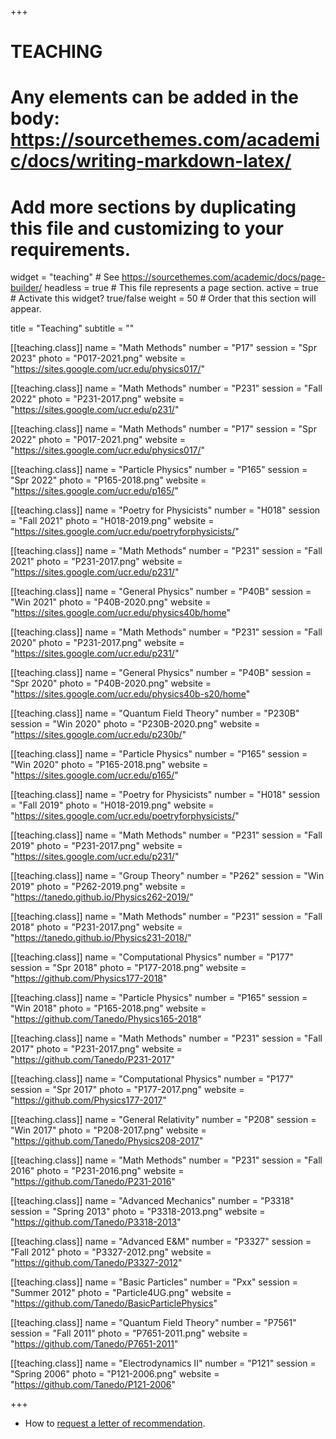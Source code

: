 +++
# TEACHING
# Any elements can be added in the body: https://sourcethemes.com/academic/docs/writing-markdown-latex/
# Add more sections by duplicating this file and customizing to your requirements.

widget = "teaching"  # See https://sourcethemes.com/academic/docs/page-builder/
headless = true  # This file represents a page section.
active = true  # Activate this widget? true/false
weight = 50  # Order that this section will appear.

title = "Teaching"
subtitle = ""

[[teaching.class]]
  name = "Math Methods"
  number = "P17"
  session = "Spr 2023"
  photo = "P017-2021.png"
  website = "https://sites.google.com/ucr.edu/physics017/"

[[teaching.class]]
  name = "Math Methods"
  number = "P231"
  session = "Fall 2022"
  photo = "P231-2017.png"
  website = "https://sites.google.com/ucr.edu/p231/"

[[teaching.class]]
  name = "Math Methods"
  number = "P17"
  session = "Spr 2022"
  photo = "P017-2021.png"
  website = "https://sites.google.com/ucr.edu/physics017/"

[[teaching.class]]
  name = "Particle Physics"
  number = "P165"
  session = "Spr 2022"
  photo = "P165-2018.png"
  website = "https://sites.google.com/ucr.edu/p165/"

[[teaching.class]]
  name = "Poetry for Physicists"
  number = "H018"
  session = "Fall 2021"
  photo = "H018-2019.png"
  website = "https://sites.google.com/ucr.edu/poetryforphysicists/"

[[teaching.class]]
  name = "Math Methods"
  number = "P231"
  session = "Fall 2021"
  photo = "P231-2017.png"
  website = "https://sites.google.com/ucr.edu/p231/"

[[teaching.class]]
  name = "General Physics"
  number = "P40B"
  session = "Win 2021"
  photo = "P40B-2020.png"
  website = "https://sites.google.com/ucr.edu/physics40b/home"

[[teaching.class]]
  name = "Math Methods"
  number = "P231"
  session = "Fall 2020"
  photo = "P231-2017.png"
  website = "https://sites.google.com/ucr.edu/p231/"

[[teaching.class]]
  name = "General Physics"
  number = "P40B"
  session = "Spr 2020"
  photo = "P40B-2020.png"
  website = "https://sites.google.com/ucr.edu/physics40b-s20/home"

[[teaching.class]]
  name = "Quantum Field Theory"
  number = "P230B"
  session = "Win 2020"
  photo = "P230B-2020.png"
  website = "https://sites.google.com/ucr.edu/p230b/"

[[teaching.class]]
  name = "Particle Physics"
  number = "P165"
  session = "Win 2020"
  photo = "P165-2018.png"
  website = "https://sites.google.com/ucr.edu/p165/"

[[teaching.class]]
  name = "Poetry for Physicists"
  number = "H018"
  session = "Fall 2019"
  photo = "H018-2019.png"
  website = "https://sites.google.com/ucr.edu/poetryforphysicists/"

[[teaching.class]]
  name = "Math Methods"
  number = "P231"
  session = "Fall 2019"
  photo = "P231-2017.png"
  website = "https://sites.google.com/ucr.edu/p231/"

[[teaching.class]]
  name = "Group Theory"
  number = "P262"
  session = "Win 2019"
  photo = "P262-2019.png"
  website = "https://tanedo.github.io/Physics262-2019/"

[[teaching.class]]
  name = "Math Methods"
  number = "P231"
  session = "Fall 2018"
  photo = "P231-2017.png"
  website = "https://tanedo.github.io/Physics231-2018/"

[[teaching.class]]
  name = "Computational Physics"
  number = "P177"
  session = "Spr 2018"
  photo = "P177-2018.png"
  website = "https://github.com/Physics177-2018"

[[teaching.class]]
  name = "Particle Physics"
  number = "P165"
  session = "Win 2018"
  photo = "P165-2018.png"
  website = "https://github.com/Tanedo/Physics165-2018"

[[teaching.class]]
  name = "Math Methods"
  number = "P231"
  session = "Fall 2017"
  photo = "P231-2017.png"
  website = "https://github.com/Tanedo/P231-2017"

[[teaching.class]]
  name = "Computational Physics"
  number = "P177"
  session = "Spr 2017"
  photo = "P177-2017.png"
  website = "https://github.com/Physics177-2017"

[[teaching.class]]
  name = "General Relativity"
  number = "P208"
  session = "Win 2017"
  photo = "P208-2017.png"
  website = "https://github.com/Tanedo/Physics208-2017"

[[teaching.class]]
  name = "Math Methods"
  number = "P231"
  session = "Fall 2016"
  photo = "P231-2016.png"
  website = "https://github.com/Tanedo/P231-2016"

[[teaching.class]]
  name = "Advanced Mechanics"
  number = "P3318"
  session = "Spring 2013"
  photo = "P3318-2013.png"
  website = "https://github.com/Tanedo/P3318-2013"

[[teaching.class]]
  name = "Advanced E&M"
  number = "P3327"
  session = "Fall 2012"
  photo = "P3327-2012.png"
  website = "https://github.com/Tanedo/P3327-2012"

[[teaching.class]]
  name = "Basic Particles"
  number = "Pxx"
  session = "Summer 2012"
  photo = "Particle4UG.png"
  website = "https://github.com/Tanedo/BasicParticlePhysics"

[[teaching.class]]
  name = "Quantum Field Theory"
  number = "P7561"
  session = "Fall 2011"
  photo = "P7651-2011.png"
  website = "https://github.com/Tanedo/P7651-2011"

[[teaching.class]]
  name = "Electrodynamics II"
  number = "P121"
  session = "Spring 2006"
  photo = "P121-2006.png"
  website = "https://github.com/Tanedo/P121-2006"

+++

* How to [request a letter of recommendation](./post/recs/).

